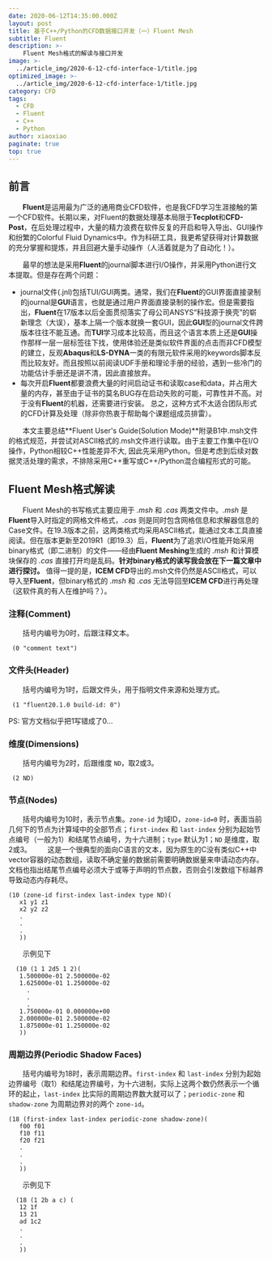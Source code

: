 ```yaml
---
date: 2020-06-12T14:35:00.000Z
layout: post
title: 基于C++/Python的CFD数据接口开发（一）Fluent Mesh
subtitle: Fluent
description: >-
    Fluent Mesh格式的解读与接口开发
image: >-
  ../article_img/2020-6-12-cfd-interface-1/title.jpg
optimized_image: >-
  ../article_img/2020-6-12-cfd-interface-1/title.jpg
category: CFD
tags:
  - CFD
  - Fluent
  - C++
  - Python
author: xiaoxiao
paginate: true
top: true
---
```

## 前言
&emsp;&emsp;**Fluent**是运用最为广泛的通用商业CFD软件，也是我CFD学习生涯接触的第一个CFD软件。长期以来，对Fluent的数据处理基本局限于**Tecplot**和**CFD-Post**，在后处理过程中，大量的精力浪费在软件反复的开启和导入导出、GUI操作和纷繁的Colorful Fluid Dynamics中。作为科研工具，我更希望获得对计算数据的充分掌握和提炼，并且回避大量手动操作（人活着就是为了自动化！）。

&emsp;&emsp;最早的想法是采用**Fluent**的journal脚本进行I/O操作，并采用Python进行文本提取。但是存在两个问题：
* journal文件(.jnl)包括TUI/GUI两类。通常，我们在**Fluent**的GUI界面直接录制的journal是**GUI**语言，也就是通过用户界面直接录制的操作宏。但是需要指出，**Fluent**在17版本以后全面贯彻落实了母公司ANSYS“科技源于换壳”的崭新理念（大误），基本上隔一个版本就换一套GUI，因此**GUI**型的journal文件跨版本往往不能互通。而**TUI**学习成本比较高，而且这个语言本质上还是**GUI**操作那样一层一层标签往下找，使用体验还是类似软件界面的点击而非CFD模型的建立，反观**Abaqus**和**LS-DYNA**一类的有限元软件采用的keywords脚本反而比较友好。而且按照以前阅读UDF手册和理论手册的经验，遇到一些冷门的功能估计手册还是讲不清，因此直接放弃。
* 每次开启**Fluent**都要浪费大量的时间启动证书和读取case和data，并占用大量的内存，甚至由于证书的莫名BUG存在启动失败的可能，可靠性并不高。对于没有**Fluent**的机器，还需要进行安装。
总之，这种方式不太适合团队形式的CFD计算及处理（除非你热衷于帮助每个课题组成员排雷）。

&emsp;&emsp;本文主要总结**Fluent User's Guide(Solution Mode)**附录B1中.msh文件的格式规范，并尝试对ASCII格式的.msh文件进行读取。由于主要工作集中在I/O操作，Python相较C++性能差异不大, 因此先采用Python。但是考虑到后续对数据灵活处理的需求，不排除采用C++重写或C++/Python混合编程形式的可能。

## Fluent Mesh格式解读
&emsp;&emsp;Fluent Mesh的书写格式主要应用于 *.msh* 和 *.cas* 两类文件中。*.msh* 是**Fluent**导入时指定的网格文件格式，*.cas* 则是同时包含网格信息和求解器信息的Case文件。在19.3版本之前，这两类格式均采用ASCII格式，能通过文本工具直接阅读。但在版本更新至2019R1（即19.3）后，**Fluent**为了追求I/O性能开始采用binary格式（即二进制）的文件——经由**Fluent Meshing**生成的 *.msh* 和计算模块保存的 *.cas* 直接打开均是乱码。**针对binary格式的读写我会放在下一篇文章中进行探讨。**
值得一提的是，**ICEM CFD**导出的.msh文件仍然是ASCII格式，可以导入至**Fluent**，但binary格式的 *.msh* 和 *.cas* 无法导回至**ICEM CFD**进行再处理（这软件真的有人在维护吗？）。

### 注释(Comment)
&emsp;&emsp;括号内编号为0时，后跟注释文本。
```
 (0 "comment text") 
```

### 文件头(Header)
&emsp;&emsp;括号内编号为1时，后跟文件头，用于指明文件来源和处理方式。
```
 (1 "fluent20.1.0 build-id: 0") 
```
PS: 官方文档似乎把1写错成了0...

### 维度(Dimensions)
&emsp;&emsp;括号内编号为2时，后跟维度 `ND`，取2或3。
```
 (2 ND) 
```

### 节点(Nodes)
&emsp;&emsp;括号内编号为10时，表示节点集。`zone-id` 为域ID，`zone-id=0` 时，表面当前几何下的节点为计算域中的全部节点；`first-index` 和 `last-index` 分别为起始节点编号（一般为1）和结尾节点编号，为十六进制；`type` 默认为1；`ND` 是维度，取2或3。
&emsp;&emsp;这是一个很典型的面向C语言的文本，因为原生的C没有类似C++中vector容器的动态数组，读取不确定量的数据前需要明确数据量来申请动态内存。文档也指出结尾节点编号必须大于或等于声明的节点数，否则会引发数组下标越界导致动态内存耗尽。
```
(10 (zone-id first-index last-index type ND)(
   x1 y1 z1
   x2 y2 z2
   .
   .
   .
   )) 
```
&emsp;&emsp;示例见下
```
  (10 (1 1 2d5 1 2)(
   1.500000e-01 2.500000e-02
   1.625000e-01 1.250000e-02
     .
     .
     .
   1.750000e-01 0.000000e+00
   2.000000e-01 2.500000e-02
   1.875000e-01 1.250000e-02
   )) 
```
  
### 周期边界(Periodic Shadow Faces)
&emsp;&emsp;括号内编号为18时，表示周期边界。`first-index` 和 `last-index` 分别为起始边界编号（取1）和结尾边界编号，为十六进制，实际上这两个数仍然表示一个循环的起止，`last-index` 比实际的周期边界数大就可以了；`periodic-zone` 和 `shadow-zone` 为周期边界对的两个 `zone-id`。
```
(18 (first-index last-index periodic-zone shadow-zone)(
   f00 f01
   f10 f11
   f20 f21
   .
   .
   .
   )) 
```
&emsp;&emsp;示例见下
```
  (18 (1 2b a c) (
   12 1f
   13 21
   ad 1c2
   .
   .
   .
   )) 
```

